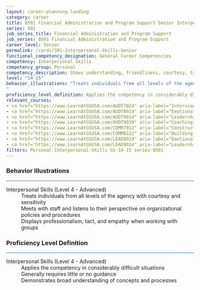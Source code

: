 ```yaml
---
layout: career-planning-landing
category: career
title: 0501 Financial Administration and Program Support Senior Interpersonal Skills
series: 501
job_series_title: Financial Administration and Program Support
job_series: 0501 Financial Administration and Program Support
career_level: Senior
permalink: /cards/501-Interpersonal-Skills-Senior
functional_competency_designation: General Career Competencies
competency: Interpersonal Skills
competency_group: Personal
competency_description: Shows understanding, friendliness, courtesy, tact, empathy, concern, and politeness to others; develops and maintains effective relationships with others; may include effectively dealing with individuals who are difficult, hostile, or distressed; relates well to people from varied backgrounds and different situations; is sensitive to cultural diversity, race, gender, disabilities, and other individual differences
level: "14-15"
behavior_illustrations: "Treats individuals from all levels of the agency with courtesy and sensitivity ? Meets with staff and listens to their perspective on organizational policies and procedures ? Displays professionalism, tact, and empathy when working with groups
"
proficiency_level_definition: Applies the competency in considerably difficult situations ? Generally requires little or no guidance ? Demonstrates broad understanding of concepts and processes
relevant_courses: 
- <a href="https://www.LearnAtGSUSA.com/AUDT7024" aria-label="Interviewing Techniques for Auditors (AUDT7012), GSU - https://www.LearnAtGSUSA.com/AUDT7024">Interviewing Techniques for Auditors (AUDT7012), GSU</a>
- <a href="https://www.LearnAtGSUSA.com/AUDT8919" aria-label="Emotionally Intelligent Auditor&#58; The Power of Influence and Situational Awareness (AUDT8911), GSU - https://www.LearnAtGSUSA.com/AUDT8919">Emotionally Intelligent Auditor&#58; The Power of Influence and Situational Awareness (AUDT8911), GSU</a>
- <a href="https://www.LearnAtGSUSA.com/AUDT9014" aria-label="Leadership, Motivation and Accountability for High Performance Audit Organizations (AUDT9010), GSU - https://www.LearnAtGSUSA.com/AUDT9014">Leadership, Motivation and Accountability for High Performance Audit Organizations (AUDT9010), GSU</a>
- <a href="https://www.LearnAtGSUSA.com/AUDT9039" aria-label="Coaching Audit Staff for High Perfromance (AUDT9035), GSU - https://www.LearnAtGSUSA.com/AUDT9039">Coaching Audit Staff for High Perfromance (AUDT9035), GSU</a>
- <a href="https://www.LearnAtGSUSA.com/COMM7012" aria-label="Constructive Conflict Resolution (COMM7004), GSU - https://www.LearnAtGSUSA.com/COMM7012">Constructive Conflict Resolution (COMM7004), GSU</a>
- <a href="https://www.LearnAtGSUSA.com/COMM8222" aria-label="Building Effetive Organizatinal Relationships&#58; A Supervisor's RX (COMM8210), GSU - https://www.LearnAtGSUSA.com/COMM8222">Building Effetive Organizatinal Relationships&#58; A Supervisor's RX (COMM8210), GSU</a>
- <a href="https://www.LearnAtGSUSA.com/LEAD8019" aria-label="Emotionally Intelligent Leaders (LEAD8007), GSU - https://www.LearnAtGSUSA.com/LEAD8019">Emotionally Intelligent Leaders (LEAD8007), GSU</a>
- <a href="https://www.LearnAtGSUSA.com/LEAD9024" aria-label="Leadership, Motivation and Accountability for High Performance Organizations (LEAD9020), GSU - https://www.LearnAtGSUSA.com/LEAD9024">Leadership, Motivation and Accountability for High Performance Organizations (LEAD9020), GSU</a>
filters: Personal-Interpersonal-Skills GS-14-15 series-0501
---
```


<div class="desktop:grid-col-6 margin-y-3">
  <div class="border-top-2 bg-white padding-3 shadow-5 height-full members-hover border-1px button-border border-top-blue radius-lg card-text-color">
    <h3>Behavior Illustrations</h3>
    <hr style="background-color: #1b74e0 !important;"/>
    <dl class="text-base card-content-color"><dt>Interpersonal Skills (Level 4 - Advanced)</dt><dd>Treats individuals from all levels of the agency with courtesy and sensitivity </dd><dd> Meets with staff and listens to their perspective on organizational policies and procedures </dd><dd> Displays professionalism, tact, and empathy when working with groups
</dd></dl>
  </div>
</div>
<div class="desktop:grid-col-6 margin-y-3">
  <div class="border-top-2 bg-white padding-3 shadow-5 height-full members-hover border-1px button-border border-top-blue radius-lg card-text-color">
    <h3>Proficiency Level Definition</h3>
     <hr style="background-color: #1b74e0 !important;"/>
    <dl class="text-base card-content-color"><dt>Interpersonal Skills (Level 4 - Advanced)</dt><dd>Applies the competency in considerably difficult situations </dd><dd> Generally requires little or no guidance </dd><dd> Demonstrates broad understanding of concepts and processes</dd></dl>
  </div>
</div>